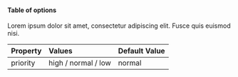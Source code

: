 #### Table of options

Lorem ipsum dolor sit amet, consectetur adipiscing elit. Fusce
quis euismod nisi.

Property | Values | Default Value
:--- | :--- | :---
priority | high / normal / low | normal
